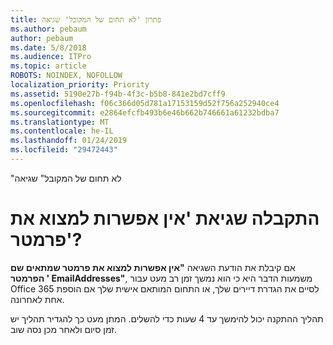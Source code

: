 ```yaml
---
title: פתרון 'לא תחום של המקובל' שגיאה
ms.author: pebaum
author: pebaum
ms.date: 5/8/2018
ms.audience: ITPro
ms.topic: article
ROBOTS: NOINDEX, NOFOLLOW
localization_priority: Priority
ms.assetid: 5190e27b-f94b-4f3c-b5b8-841e2bd7cff9
ms.openlocfilehash: f06c366d05d781a17153159d52f756a252940ce4
ms.sourcegitcommit: e2864efcfb493b6e46b662b746661a61232bdba7
ms.translationtype: MT
ms.contentlocale: he-IL
ms.lasthandoff: 01/24/2019
ms.locfileid: "29472443"
---
```

"לא תחום של המקובל" שגיאה

# <a name="got-a-parameter-cannot-be-found-error"></a>התקבלה שגיאת 'אין אפשרות למצוא את פרמטר'?

אם קיבלת את הודעת השגיאה **"אין אפשרות למצוא את פרמטר שמתאים שם הפרמטר ' EmailAddresses"**, משמעות הדבר היא כי הוא נמשך זמן רב מעט עבור Office 365 לסיים את הגדרת דיירים שלך, או התחום המותאם אישית שלך אם הוספת אחת לאחרונה. 
  
תהליך ההתקנה יכול להימשך עד 4 שעות כדי להשלים. המתן מעט כך להגדיר תהליך יש זמן סיום ולאחר מכן נסה שוב.
  

